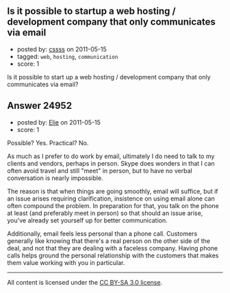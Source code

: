 ## Is it possible to startup a web hosting / development company that only communicates via email

- posted by: [cssss](https://stackexchange.com/users/-1/10474-cssss) on 2011-05-15
- tagged: `web`, `hosting`, `communication`
- score: 1

Is it possible to start up a web hosting / development company that only communicates via email?


## Answer 24952

- posted by: [Elie](https://stackexchange.com/users/-1/1752-elie) on 2011-05-15
- score: 1

Possible? Yes. Practical? No.

As much as I prefer to do work by email, ultimately I do need to talk to my clients and vendors, perhaps in person. Skype does wonders in that I can often avoid travel and still "meet" in person, but to have no verbal conversation is nearly impossible.

The reason is that when things are going smoothly, email will suffice, but if an issue arises requiring clarification, insistence on using email alone can often compound the problem. In preparation for that, you talk on the phone at least (and preferably meet in person) so that should an issue arise, you've already set yourself up for better communication.

Additionally, email feels less personal than a phone call. Customers generally like knowing that there's a real person on the other side of the deal, and not that they are dealing with a faceless company. Having phone calls helps ground the personal relationship with the customers that makes them value working with you in particular.



---

All content is licensed under the [CC BY-SA 3.0 license](https://creativecommons.org/licenses/by-sa/3.0/).
